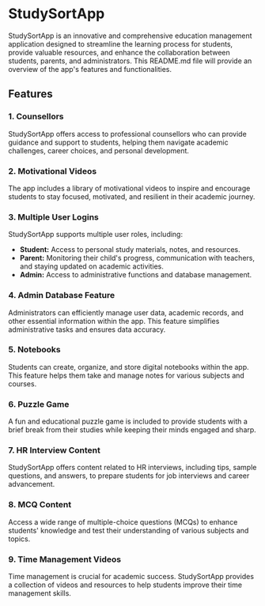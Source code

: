 # <b>StudySortApp</b>

StudySortApp is an innovative and comprehensive education management application designed to streamline the learning process for students, provide valuable resources, and enhance the collaboration between students, parents, and administrators. This README.md file will provide an overview of the app's features and functionalities.

## <b>Features</b>

### <b>1. Counsellors</b>
StudySortApp offers access to professional counsellors who can provide guidance and support to students, helping them navigate academic challenges, career choices, and personal development.

### <b>2. Motivational Videos</b>
The app includes a library of motivational videos to inspire and encourage students to stay focused, motivated, and resilient in their academic journey.

### <b>3. Multiple User Logins</b>
StudySortApp supports multiple user roles, including:

- <b>Student:</b> Access to personal study materials, notes, and resources.
- <b>Parent:</b> Monitoring their child's progress, communication with teachers, and staying updated on academic activities.
- <b>Admin:</b> Access to administrative functions and database management.

### <b>4. Admin Database Feature</b>
Administrators can efficiently manage user data, academic records, and other essential information within the app. This feature simplifies administrative tasks and ensures data accuracy.

### <b>5. Notebooks</b>
Students can create, organize, and store digital notebooks within the app. This feature helps them take and manage notes for various subjects and courses.

### <b>6. Puzzle Game</b>
A fun and educational puzzle game is included to provide students with a brief break from their studies while keeping their minds engaged and sharp.

### <b>7. HR Interview Content</b>
StudySortApp offers content related to HR interviews, including tips, sample questions, and answers, to prepare students for job interviews and career advancement.

### <b>8. MCQ Content</b>
Access a wide range of multiple-choice questions (MCQs) to enhance students' knowledge and test their understanding of various subjects and topics.

### <b>9. Time Management Videos</b>
Time management is crucial for academic success. StudySortApp provides a collection of videos and resources to help students improve their time management skills.
